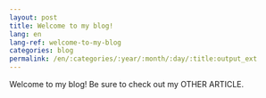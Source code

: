 ```yaml
---
layout: post
title: Welcome to my blog!
lang: en
lang-ref: welcome-to-my-blog
categories: blog
permalink: /en/:categories/:year/:month/:day/:title:output_ext
---
```


Welcome to my blog! Be sure to check out my OTHER ARTICLE.